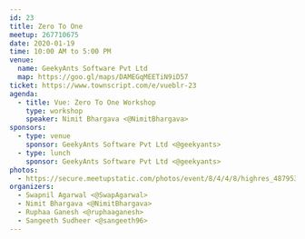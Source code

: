 ```yaml
---
id: 23
title: Zero To One
meetup: 267710675
date: 2020-01-19
time: 10:00 AM to 5:00 PM
venue:
  name: GeekyAnts Software Pvt Ltd
  map: https://goo.gl/maps/DAMEGqMEETiN9iD57
ticket: https://www.townscript.com/e/vueblr-23
agenda:
  - title: Vue: Zero To One Workshop
    type: workshop
    speaker: Nimit Bhargava <@NimitBhargava>
sponsors:
  - type: venue
    sponsor: GeekyAnts Software Pvt Ltd <@geekyants>
  - type: lunch
    sponsor: GeekyAnts Software Pvt Ltd <@geekyants>
photos:
  - https://secure.meetupstatic.com/photos/event/8/4/4/8/highres_487953864.jpeg
organizers:
  - Swapnil Agarwal <@SwapAgarwal>
  - Nimit Bhargava <@NimitBhargava>
  - Ruphaa Ganesh <@ruphaaganesh>
  - Sangeeth Sudheer <@sangeeth96>
---
```


<EventPage />
